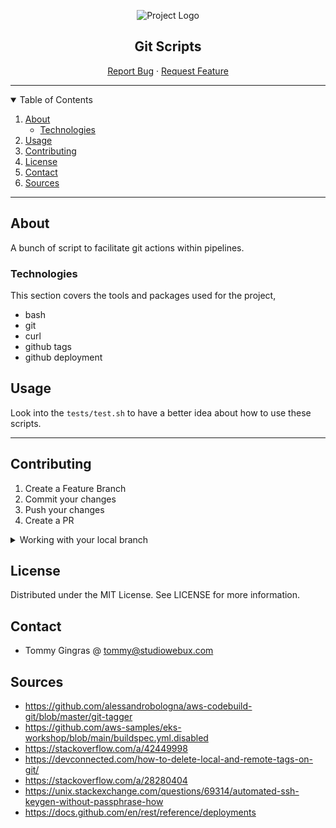 <div align="center">

![Project Logo](https://webuxlab-static.s3.ca-central-1.amazonaws.com/logoAmpoule.svg)

<h2>Git Scripts</h2>

<p align="center">
  <a href="https://github.com/yet-another-tool/copy-paste/issues">Report Bug</a>
  ·
  <a href="https://github.com/yet-another-tool/copy-paste/issues">Request Feature</a>
</p>
</div>

---

<details open="open">
  <summary>Table of Contents</summary>
  <ol>
    <li>
      <a href="#about">About</a>
      <ul>
        <li><a href="#technologies">Technologies</a></li>
      </ul>
    </li>
    <li><a href="#usage">Usage</a></li>
    <li><a href="#contributing">Contributing</a></li>
    <li><a href="#license">License</a></li>
    <li><a href="#contact">Contact</a></li>
    <li><a href="#sources">Sources</a></li>
  </ol>
</details>

---

## About

A bunch of script to facilitate git actions within pipelines.

### Technologies

This section covers the tools and packages used for the project,

- bash
- git
- curl
- github tags
- github deployment

## Usage

Look into the `tests/test.sh` to have a better idea about how to use these scripts.

---

## Contributing

1. Create a Feature Branch
2. Commit your changes
3. Push your changes
4. Create a PR

<details>
<summary>Working with your local branch</summary>

**Branch Checkout:**

```bash
git checkout -b <feature|fix|release|chore|hotfix>/prefix-name
```

> Your branch name must starts with [feature|fix|release|chore|hotfix] and use a / before the name; 
> Use hyphens as separator;
> The prefix correspond to your Kanban tool id (e.g. abc-123)

**Keep your branch synced:**

```bash
git fetch origin
git rebase origin/master
```

**Commit your changes:**

```bash
git add .
git commit -m "<feat|ci|test|docs|build|chore|style|refactor|perf|BREAKING CHANGE>: commit message"
```

> Follow this convention commitlint for your commit message structure

**Push your changes:**

```bash
git push origin <feature|fix|release|chore|hotfix>/prefix-name
```

**Examples:**

```bash
git checkout -b release/v1.15.5
git checkout -b feature/abc-123-something-awesome
git checkout -b hotfix/abc-432-something-bad-to-fix
```

```bash
git commit -m "docs: added awesome documentation"
git commit -m "feat: added new feature"
git commit -m "test: added tests"
```

</details>

## License

Distributed under the MIT License. See LICENSE for more information.

## Contact

- Tommy Gingras @ tommy@studiowebux.com

## Sources

- https://github.com/alessandrobologna/aws-codebuild-git/blob/master/git-tagger
- https://github.com/aws-samples/eks-workshop/blob/main/buildspec.yml.disabled
- https://stackoverflow.com/a/42449998
- https://devconnected.com/how-to-delete-local-and-remote-tags-on-git/
- https://stackoverflow.com/a/28280404
- https://unix.stackexchange.com/questions/69314/automated-ssh-keygen-without-passphrase-how
- https://docs.github.com/en/rest/reference/deployments

